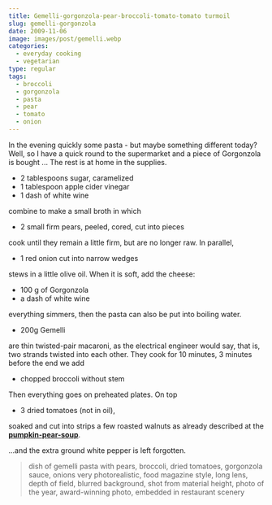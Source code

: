 ```yaml
---
title: Gemelli-gorgonzola-pear-broccoli-tomato-tomato turmoil
slug: gemelli-gorgonzola
date: 2009-11-06
image: images/post/gemelli.webp
categories: 
  - everyday cooking
  - vegetarian
type: regular
tags: 
  - broccoli
  - gorgonzola
  - pasta
  - pear
  - tomato
  - onion
---
```


In the evening quickly some pasta - but maybe something different today? Well, so I have a quick round to the supermarket and a piece of Gorgonzola is bought ... The rest is at home in the supplies.

* 2 tablespoons sugar, caramelized 
* 1 tablespoon apple cider vinegar 
* 1 dash of white wine

combine to make a small broth in which
 
* 2 small firm pears, peeled, cored, cut into pieces

cook until they remain a little firm, but are no longer raw. In parallel, 

* 1 red onion cut into narrow wedges 

stews in a little olive oil. When it is soft, add the cheese:

* 100 g of Gorgonzola
* a dash of white wine

everything simmers, then the pasta can also be put into boiling water.

* 200g Gemelli

are thin twisted-pair macaroni, as the electrical engineer would say, that is, two strands twisted into each other. They cook for 10 minutes, 3 minutes before the end we add

* chopped broccoli without stem

Then everything goes on preheated plates. On top

* 3 dried tomatoes (not in oil), 

soaked and cut into strips a few roasted walnuts as already described at the **[pumpkin-pear-soup](../butternut-pear-soup)**.

...and the extra ground white pepper is left forgotten.

> dish of gemelli pasta with pears, broccoli, dried tomatoes, gorgonzola sauce, onions very photorealistic, food magazine style, long lens, depth of field, blurred background, shot from material height, photo of the year, award-winning photo, embedded in restaurant scenery